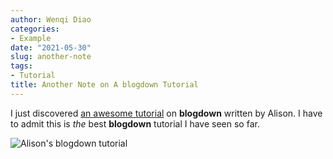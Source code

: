 ```yaml
---
author: Wenqi Diao
categories:
- Example
date: "2021-05-30"
slug: another-note
tags:
- Tutorial
title: Another Note on A blogdown Tutorial
---
```


I just discovered [an awesome tutorial](https://apreshill.rbind.io/post/up-and-running-with-blogdown/) on **blogdown** written by Alison. I have to admit this is _the_ best **blogdown** tutorial I have seen so far.

![Alison's blogdown tutorial](https://alison.rbind.io/post/2017-06-12-up-and-running-with-blogdown/blogdown-signpost-1.png)
